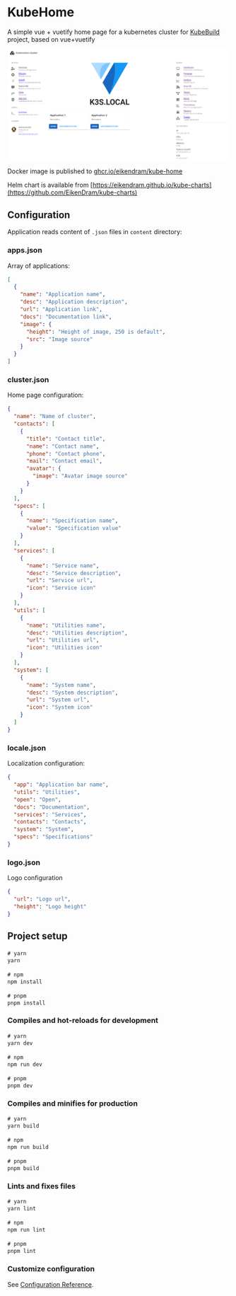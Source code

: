# KubeHome

A simple vue + vuetify home page for a kubernetes cluster for [KubeBuild](https://github.com/EikenDram/kube-build) project, based on vue+vuetify

![site example](docs/site.png)

Docker image is published to [ghcr.io/eikendram/kube-home](https://github.com/EikenDram/kube-home/pkgs/container/kube-home)

Helm chart is available from [https://eikendram.github.io/kube-charts](https://github.com/EikenDram/kube-charts)

## Configuration

Application reads content of `.json` files in `content` directory:

### apps.json

Array of applications:

```json
[
  {
    "name": "Application name",
    "desc": "Application description",
    "url": "Application link",
    "docs": "Documentation link",
    "image": {
      "height": "Height of image, 250 is default",
      "src": "Image source"
    }
  }
]
```

### cluster.json

Home page configuration:

```json
{
  "name": "Name of cluster",
  "contacts": [
    {
      "title": "Contact title",
      "name": "Contact name",
      "phone": "Contact phone",
      "mail": "Contact email",
      "avatar": {
        "image": "Avatar image source"
      }
    }
  ],
  "specs": [
    {
      "name": "Specification name",
      "value": "Specification value"
    }
  ],
  "services": [
    {
      "name": "Service name",
      "desc": "Service description",
      "url": "Service url",
      "icon": "Service icon"
    }
  ],
  "utils": [
    {
      "name": "Utilities name",
      "desc": "Utilities description",
      "url": "Utilities url",
      "icon": "Utilities icon"
    }
  ],
  "system": [
    {
      "name": "System name",
      "desc": "System description",
      "url": "System url",
      "icon": "System icon"
    }
  ]
}
```

### locale.json

Localization configuration:

```json
{
  "app": "Application bar name",
  "utils": "Utilities",
  "open": "Open",
  "docs": "Documentation",
  "services": "Services",
  "contacts": "Contacts",
  "system": "System",
  "specs": "Specifications"
}
```

### logo.json

Logo configuration

```json
{
  "url": "Logo url",
  "height": "Logo height"
}
```

## Project setup

```
# yarn
yarn

# npm
npm install

# pnpm
pnpm install
```

### Compiles and hot-reloads for development

```
# yarn
yarn dev

# npm
npm run dev

# pnpm
pnpm dev
```

### Compiles and minifies for production

```
# yarn
yarn build

# npm
npm run build

# pnpm
pnpm build
```

### Lints and fixes files

```
# yarn
yarn lint

# npm
npm run lint

# pnpm
pnpm lint
```

### Customize configuration

See [Configuration Reference](https://vitejs.dev/config/).
